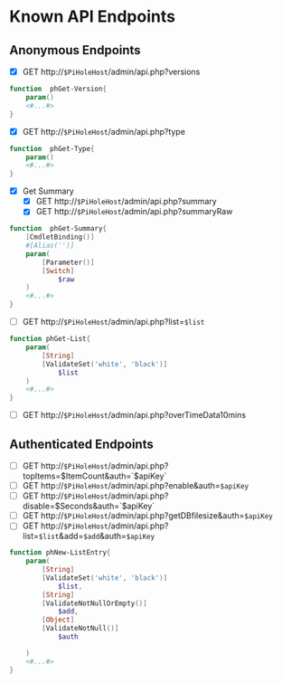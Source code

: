 # Known API Endpoints
## Anonymous Endpoints
- [x] GET http://`$PiHoleHost`/admin/api.php?versions
```powershell
function  phGet-Version{
	param()
	<#...#>
}
```
- [x] GET http://`$PiHoleHost`/admin/api.php?type
```powershell
function  phGet-Type{
	param()
	<#...#>
}
```
- [x] Get Summary
  - [x] GET http://`$PiHoleHost`/admin/api.php?summary
  - [x] GET http://`$PiHoleHost`/admin/api.php?summaryRaw
```powershell
function  phGet-Summary{
	[CmdletBinding()]
	#[Alias('')]
	param(
		[Parameter()]
		[Switch]
			$raw
	)
	<#...#>
}
```
- [ ] GET http://`$PiHoleHost`/admin/api.php?list=`$list`
```powershell
function phGet-List{
	param(
		[String]
		[ValidateSet('white', 'black')]
			$list
	)
	<#...#>
}
```
- [ ] GET http://`$PiHoleHost`/admin/api.php?overTimeData10mins

## Authenticated Endpoints
- [ ] GET http://`$PiHoleHost`/admin/api.php?topItems=$ItemCount&auth=`$apiKey`
- [ ] GET http://`$PiHoleHost`/admin/api.php?enable&auth=`$apiKey`
- [ ] GET http://`$PiHoleHost`/admin/api.php?disable=$Seconds&auth=`$apiKey`
- [ ] GET http://`$PiHoleHost`/admin/api.php?getDBfilesize&auth=`$apiKey`
- [ ] GET http://`$PiHoleHost`/admin/api.php?list=`$list`&add=`$add`&auth=`$apiKey`
```powershell
function phNew-ListEntry{
	param(
		[String]
		[ValidateSet('white', 'black')]
			$list,
		[String]
		[ValidateNotNullOrEmpty()]
			$add,
		[Object]
		[ValidateNotNull()]
			$auth

	)
	<#...#>
}
```
